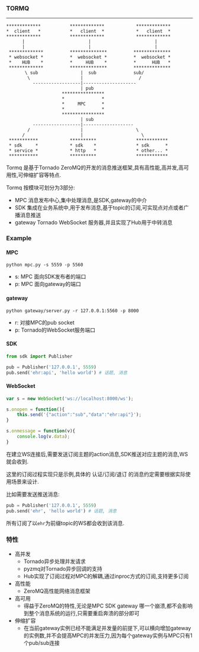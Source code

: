 ### TORMQ

***

```
*************           *************            *************
*  client   *           *   client  *            *   client  *
*************           *************            *************
      |                        |                        |
      |                        |                        |
 *************          **************          **************
 * websocket *          *  websocket *          *  websocket *
 *    HUB    *          *     HUB    *          *      HUB   *
 *************          **************          **************
       \ sub                |  sub              sub/
        \                   |                     /
          ------------------|--------------------
                            | pub
                     ****************
                     *              *
                     *     MPC      *
                     *              *
                     ****************
                            | sub
          ------------------|-------------------
        /                   |                    \
      /                     |                      \
 ***********            **********               ************
 * sdk     *            * sdk    *               * sdk      *
 * service *            * http   *               * other... *
 ***********            **********               ************
```

Tormq 是基于Tornado ZeroMQ的开发的消息推送框架,具有高性能,高并发,高可用性,可伸缩扩容等特点.

Tormq 按模块可划分为3部分:

- MPC 消息发布中心,集中处理消息,是SDK,gateway的中介
- SDK 集成在业务系统中,用于发布消息,基于topic的订阅,可实现点对点或者广播消息推送
- gateway Tornado WebSocket 服务器,并且实现了Hub用于中转消息

### Example

#### MPC

```shell
python mpc.py -s 5559 -p 5560
```

- s: MPC 面向SDK发布者的端口
- p: MPC 面向gateway的端口

#### gateway

```shell
python gateway/server.py -r 127.0.0.1:5560 -p 8000
```

- r: 对接MPC的pub socket
- p: Tornado的WebSocket服务端口

#### SDK

```python
from sdk import Publisher

pub = Publisher('127.0.0.1', 5559)
pub.send('ehr:api', 'hello world') # 话题, 消息
```

#### WebSocket

```javascript
var s = new WebSocket('ws://localhost:8000/ws');

s.onopen = function(){
	this.send('{"action":"sub","data":"ehr:api"}');
}

s.onmessage = function(v){
	console.log(v.data);
}
```

在建立WS连接后,需要发送订阅主题的action消息,SDK推送对应主题的消息,WS就会收到.

这里的订阅过程实现只是示例,具体的 认证/订阅/退订 的消息约定需要根据实际使用场景来设计.

比如需要发送推送消息:

```python
pub = Publisher('127.0.0.1', 5559)
pub.send('ehr', 'hello world') # 话题, 消息
```

所有订阅了以`ehr`为前缀topic的WS都会收到该消息.

### 特性

- 高并发
  - Tornado异步处理并发请求
  - pyzmq对Tornado异步回调的支持
  - Hub实现了订阅过程对MPC的解耦,通过inproc方式的订阅,支持更多订阅
- 高性能
  - ZeroMQ高性能网络消息框架
- 高可用
  - 得益于ZeroMQ的特性,无论是MPC SDK gateway 哪一个崩溃,都不会影响到整个消息系统的运行,只需要重启奔溃的部分即可
- 伸缩扩容
  - 在当前gateway实例已经不能满足并发量的前提下,可以横向增加gateway的实例数,并不会提高MPC的并发压力,因为每个gateway实例与MPC只有1个pub/sub连接